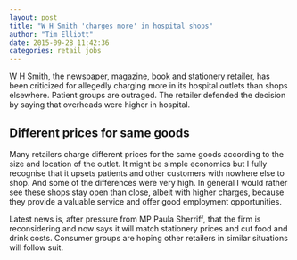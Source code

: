 ```yaml
---
layout: post
title: "W H Smith 'charges more' in hospital shops"
author: "Tim Elliott"
date: 2015-09-28 11:42:36
categories: retail jobs
---
```


W H Smith, the newspaper, magazine, book and stationery retailer, has been criticized for allegedly charging more in its hospital outlets than shops elsewhere. Patient groups are outraged. The retailer defended the decision by saying that overheads were higher in hospital.

## Different prices for same goods

Many retailers charge different prices for the same goods according to the size and location of the outlet. It might be simple economics but I fully recognise that it upsets patients and other customers with nowhere else to shop. And some of the differences were very high. 
In general I would rather see these shops stay open than close, albeit with higher charges, because they provide a valuable service and offer good employment opportunities. 

Latest news is, after pressure from MP Paula Sherriff, that the firm is reconsidering and now says it will match stationery prices and cut food and drink costs. Consumer groups are hoping other retailers in similar situations will follow suit.
